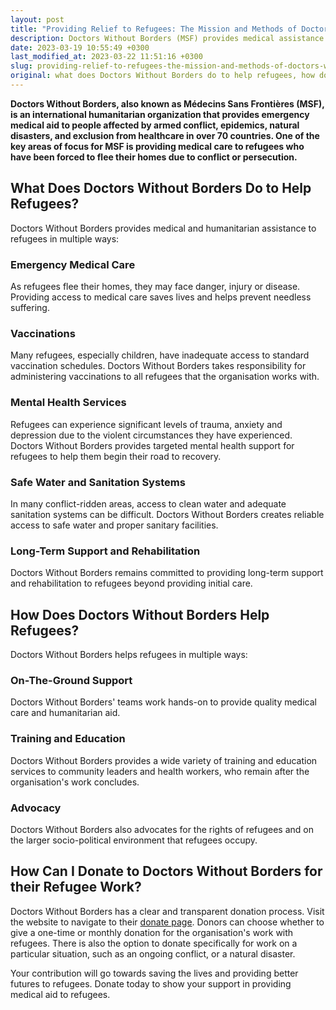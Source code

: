 ```yaml
---
layout: post
title: "Providing Relief to Refugees: The Mission and Methods of Doctors Without Borders and How You Can Help"
description: Doctors Without Borders (MSF) provides medical assistance to refugees worldwide. They deploy medical teams to areas with high refugee populations and offer healthcare services, mental health support, and nutritional aid. They also work to prevent and control outbreaks of disease, especially in overcrowded refugee camps. You can donate to MSF's efforts on their website or by setting up a regular donation. Your support helps them continue to provide lifesaving care to those affected by crises around the world.
date: 2023-03-19 10:55:49 +0300
last_modified_at: 2023-03-22 11:51:16 +0300
slug: providing-relief-to-refugees-the-mission-and-methods-of-doctors-without-borders-and-how-you-can-help
original: what does Doctors Without Borders do to help refugees, how do they do it, how can i donate?
---
```

**Doctors Without Borders, also known as Médecins Sans Frontières (MSF), is an international humanitarian organization that provides emergency medical aid to people affected by armed conflict, epidemics, natural disasters, and exclusion from healthcare in over 70 countries. One of the key areas of focus for MSF is providing medical care to refugees who have been forced to flee their homes due to conflict or persecution.**

## What Does Doctors Without Borders Do to Help Refugees?

Doctors Without Borders provides medical and humanitarian assistance to refugees in multiple ways:

### Emergency Medical Care

As refugees flee their homes, they may face danger, injury or disease. Providing access to medical care saves lives and helps prevent needless suffering.

### Vaccinations

Many refugees, especially children, have inadequate access to standard vaccination schedules. Doctors Without Borders takes responsibility for administering vaccinations to all refugees that the organisation works with.

### Mental Health Services

Refugees can experience significant levels of trauma, anxiety and depression due to the violent circumstances they have experienced. Doctors Without Borders provides targeted mental health support for refugees to help them begin their road to recovery.

### Safe Water and Sanitation Systems

In many conflict-ridden areas, access to clean water and adequate sanitation systems can be difficult. Doctors Without Borders creates reliable access to safe water and proper sanitary facilities.

### Long-Term Support and Rehabilitation

Doctors Without Borders remains committed to providing long-term support and rehabilitation to refugees beyond providing initial care.

## How Does Doctors Without Borders Help Refugees?

Doctors Without Borders helps refugees in multiple ways:

### On-The-Ground Support

Doctors Without Borders' teams work hands-on to provide quality medical care and humanitarian aid.

### Training and Education

Doctors Without Borders provides a wide variety of training and education services to community leaders and health workers, who remain after the organisation's work concludes.

### Advocacy

Doctors Without Borders also advocates for the rights of refugees and on the larger socio-political environment that refugees occupy.

## How Can I Donate to Doctors Without Borders for their Refugee Work?

Doctors Without Borders has a clear and transparent donation process. Visit the website to navigate to their [donate page](https://www.doctorswithoutborders.org/). Donors can choose whether to give a one-time or monthly donation for the organisation's work with refugees. There is also the option to donate specifically for work on a particular situation, such as an ongoing conflict, or a natural disaster.

Your contribution will go towards saving the lives and providing better futures to refugees. Donate today to show your support in providing medical aid to refugees.